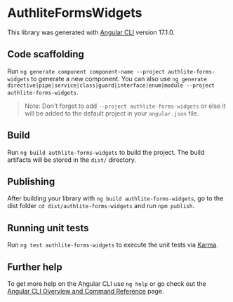 # AuthliteFormsWidgets

This library was generated with [Angular CLI](https://github.com/angular/angular-cli) version 17.1.0.

## Code scaffolding

Run `ng generate component component-name --project authlite-forms-widgets` to generate a new component. You can also use `ng generate directive|pipe|service|class|guard|interface|enum|module --project authlite-forms-widgets`.
> Note: Don't forget to add `--project authlite-forms-widgets` or else it will be added to the default project in your `angular.json` file. 

## Build

Run `ng build authlite-forms-widgets` to build the project. The build artifacts will be stored in the `dist/` directory.

## Publishing

After building your library with `ng build authlite-forms-widgets`, go to the dist folder `cd dist/authlite-forms-widgets` and run `npm publish`.

## Running unit tests

Run `ng test authlite-forms-widgets` to execute the unit tests via [Karma](https://karma-runner.github.io).

## Further help

To get more help on the Angular CLI use `ng help` or go check out the [Angular CLI Overview and Command Reference](https://angular.io/cli) page.
